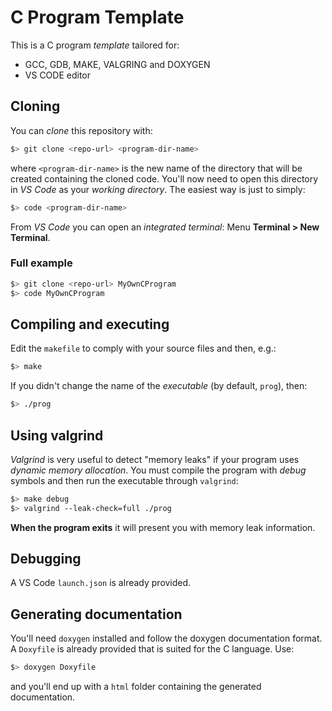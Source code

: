# C Program Template

This is a C program *template* tailored for:

- GCC, GDB, MAKE, VALGRING and DOXYGEN
- VS CODE editor

## Cloning

You can *clone* this repository with:

```bash
$> git clone <repo-url> <program-dir-name>
```

where `<program-dir-name>` is the new name of the directory that will be created containing the cloned code. You'll now need to open this directory in *VS Code* as your *working directory*. The easiest way is just to simply:

```bash
$> code <program-dir-name>
```

From *VS Code* you can open an *integrated terminal*: Menu **Terminal > New Terminal**.

### Full example

```bash
$> git clone <repo-url> MyOwnCProgram
$> code MyOwnCProgram
```

## Compiling and executing

Edit the `makefile` to comply with your source files and then, e.g.:

```bash
$> make
```

If you didn't change the name of the *executable* (by default, `prog`), then:

```bash
$> ./prog
```

## Using valgrind

*Valgrind* is very useful to detect "memory leaks" if your program uses *dynamic memory allocation*. You must compile the program with *debug* symbols and then run the executable through `valgrind`:

```bash
$> make debug
$> valgrind --leak-check=full ./prog 
```

**When the program exits** it will present you with memory leak information.

## Debugging

A VS Code `launch.json` is already provided.

## Generating documentation

You'll need `doxygen` installed and follow the doxygen documentation format. A `Doxyfile` is already provided that is suited for the C language. Use:

```bash
$> doxygen Doxyfile
```

and you'll end up with a `html` folder containing the generated documentation.
